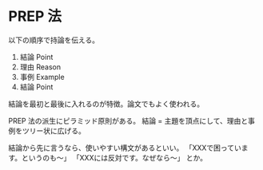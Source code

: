 # PREP 法

以下の順序で持論を伝える。

1. 結論 Point
2. 理由 Reason
3. 事例 Example
4. 結論 Point

結論を最初と最後に入れるのが特徴。論文でもよく使われる。

PREP 法の派生にピラミッド原則がある。
結論 = 主題を頂点にして、理由と事例をツリー状に広げる。

結論から先に言うなら、使いやすい構文があるといい。
「XXXで困っています。というのも〜」
「XXXには反対です。なぜなら〜」
とか。
